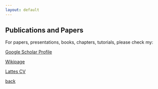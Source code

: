 ```yaml
---
layout: default
---
```


## Publications and Papers

For papers, presentations, books, chapters, tutorials, please check my:

[Google Scholar Profile](https://scholar.google.com.br/citations?user=8SWqOv8AAAAJ&hl=pt-BR)

[Wikipage](https://wiki.sj.ifsc.edu.br/index.php/Ramon_Mayor_Martins#Produ.C3.A7.C3.A3o)

[Lattes CV](http://lattes.cnpq.br/6289204315531991)

[back](./)
